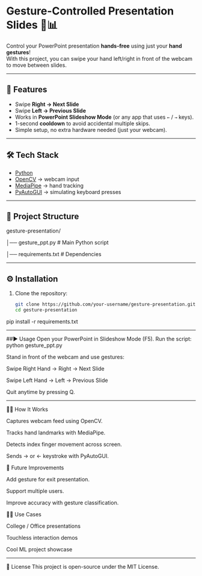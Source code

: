 # Gesture-Controlled Presentation Slides 🎤📊

Control your PowerPoint presentation **hands-free** using just your **hand gestures**!  
With this project, you can swipe your hand left/right in front of the webcam to move between slides.

---

## 🚀 Features
- Swipe **Right → Next Slide**
- Swipe **Left → Previous Slide**
- Works in **PowerPoint Slideshow Mode** (or any app that uses `←` / `→` keys).
- 1-second **cooldown** to avoid accidental multiple skips.
- Simple setup, no extra hardware needed (just your webcam).

---

## 🛠 Tech Stack
- [Python](https://www.python.org/)
- [OpenCV](https://opencv.org/) → webcam input
- [MediaPipe](https://developers.google.com/mediapipe) → hand tracking
- [PyAutoGUI](https://pyautogui.readthedocs.io/) → simulating keyboard presses

---

## 📂 Project Structure
gesture-presentation/

│── gesture_ppt.py # Main Python script

│── requirements.txt # Dependencies

---

## ⚙️ Installation

1. Clone the repository:
   ```bash
   git clone https://github.com/your-username/gesture-presentation.git
   cd gesture-presentation
pip install -r requirements.txt

---


##▶️ Usage
Open your PowerPoint in Slideshow Mode (F5).
Run the script:
    python gesture_ppt.py

Stand in front of the webcam and use gestures:

Swipe Right Hand → Right → Next Slide

Swipe Left Hand → Left → Previous Slide

Quit anytime by pressing Q.

---

🧑‍💻 How It Works

Captures webcam feed using OpenCV.

Tracks hand landmarks with MediaPipe.

Detects index finger movement across screen.

Sends → or ← keystroke with PyAutoGUI.

📝 Future Improvements

Add gesture for exit presentation.

Support multiple users.

Improve accuracy with gesture classification.

👨‍🏫 Use Cases

College / Office presentations

Touchless interaction demos

Cool ML project showcase

---

📜 License
This project is open-source under the MIT License.

